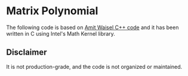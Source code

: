 # Matrix Polynomial
The following code is based on [Amit Waisel C++ code](https://github.com/amitwaisel/matrix-polynomial-public) and it has been written in C using Intel's Math Kernel library.
## Disclaimer 
It is not production-grade, and the code is not organized or maintained. 

